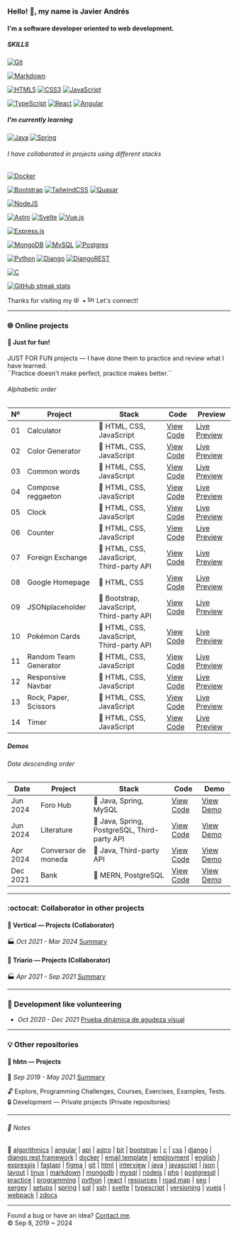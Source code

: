 ### Hello! :wave:, my name is Javier Andrés
#### I'm a software developer oriented to web development.
##### SKILLS
[![Git](https://img.shields.io/badge/git-%23F05033.svg?style=for-the-badge&logo=git&logoColor=white)](#)

[![Markdown](https://img.shields.io/badge/markdown-%23000000.svg?style=for-the-badge&logo=markdown&logoColor=white)](#)

[![HTML5](https://img.shields.io/badge/html5-%23E34F26.svg?style=for-the-badge&logo=html5&logoColor=white)](#)
[![CSS3](https://img.shields.io/badge/css3-%231572B6.svg?style=for-the-badge&logo=css3&logoColor=white)](#)
[![JavaScript](https://img.shields.io/badge/javascript-%23323330.svg?style=for-the-badge&logo=javascript&logoColor=%23F7DF1E)](#)

[![TypeScript](https://img.shields.io/badge/typescript-%23007ACC.svg?style=for-the-badge&logo=typescript&logoColor=white)](#)
[![React](https://img.shields.io/badge/react-%2320232a.svg?style=for-the-badge&logo=react&logoColor=%2361DAFB)](#)
[![Angular](https://img.shields.io/badge/angular-%23DD0031.svg?style=for-the-badge&logo=angular&logoColor=white)](#)
##### I'm currently learning
[![Java](https://img.shields.io/badge/java-%23ED8B00.svg?style=for-the-badge&logo=openjdk&logoColor=white)](#)
[![Spring](https://img.shields.io/badge/spring-%236DB33F.svg?style=for-the-badge&logo=spring&logoColor=white)](#)
###### I have collaborated in projects using different stacks
[![Docker](https://img.shields.io/badge/docker-%230db7ed.svg?style=for-the-badge&logo=docker&logoColor=white)](#)

[![Bootstrap](https://img.shields.io/badge/bootstrap-%238511FA.svg?style=for-the-badge&logo=bootstrap&logoColor=white)](#)
[![TailwindCSS](https://img.shields.io/badge/tailwindcss-%2338B2AC.svg?style=for-the-badge&logo=tailwind-css&logoColor=white)](#)
[![Quasar](https://img.shields.io/badge/Quasar-16B7FB?style=for-the-badge&logo=quasar&logoColor=black)](#)

[![NodeJS](https://img.shields.io/badge/node.js-6DA55F?style=for-the-badge&logo=node.js&logoColor=white)](#)

[![Astro](https://img.shields.io/badge/astro-%232C2052.svg?style=for-the-badge&logo=astro&logoColor=white)](#)
[![Svelte](https://img.shields.io/badge/svelte-%23f1413d.svg?style=for-the-badge&logo=svelte&logoColor=white)](#)
[![Vue.js](https://img.shields.io/badge/vuejs-%2335495e.svg?style=for-the-badge&logo=vuedotjs&logoColor=%234FC08D)](#)

[![Express.js](https://img.shields.io/badge/express.js-%23404d59.svg?style=for-the-badge&logo=express&logoColor=%2361DAFB)](#)

[![MongoDB](https://img.shields.io/badge/MongoDB-%234ea94b.svg?style=for-the-badge&logo=mongodb&logoColor=white)](#)
[![MySQL](https://img.shields.io/badge/mysql-4479A1.svg?style=for-the-badge&logo=mysql&logoColor=white)](#)
[![Postgres](https://img.shields.io/badge/postgres-%23316192.svg?style=for-the-badge&logo=postgresql&logoColor=white)](#)

[![Python](https://img.shields.io/badge/python-3670A0?style=for-the-badge&logo=python&logoColor=ffdd54)](#)
[![Django](https://img.shields.io/badge/django-%23092E20.svg?style=for-the-badge&logo=django&logoColor=white)](#)
[![DjangoREST](https://img.shields.io/badge/DJANGO-REST-ff1709?style=for-the-badge&logo=django&logoColor=white&color=ff1709&labelColor=gray)](#)

[![C](https://img.shields.io/badge/c-%2300599C.svg?style=for-the-badge&logo=c&logoColor=white)](#)


[![GitHub streak stats](https://streak-stats.demolab.com/?user=javierandres-dev)](#)


Thanks for visiting my [<img src='https://cdn.jsdelivr.net/npm/simple-icons@3.0.1/icons/github.svg' alt='github' height='16'>](https://github.com/javierandres-dev)
 • 
[<img src='https://cdn.jsdelivr.net/npm/simple-icons@3.0.1/icons/linkedin.svg' alt='linkedin' height='16'>](https://www.linkedin.com/in/javierandres-dev/) Let's connect!
- - -
### :globe_with_meridians: Online projects
#### :muscle: Just for fun!
JUST FOR FUN projects ― I have done them to practice and review what I have learned.  
´´Practice doesn't make perfect, practice makes better.´´
###### Alphabetic order
|Nº|Project|Stack|Code|Preview|
|----|----|----|----|----|
|01|Calculator|:icecream: HTML, CSS, JavaScript|[View Code](https://github.com/javierandres-dev/training-calculator)|[Live Preview](https://javierandres-dev.github.io/training-calculator/)|
|02|Color Generator|:icecream: HTML, CSS, JavaScript|[View Code](https://github.com/javierandres-dev/training-color_generator)|[Live Preview](https://javierandres-dev.github.io/training-color_generator/)|
|03|Common words|:icecream: HTML, CSS, JavaScript|[View Code](https://github.com/javierandres-dev/just_for_fun-common_words)|[Live Preview](https://javierandres-dev.github.io/just_for_fun-common_words/)|
|04|Compose reggaeton|:icecream: HTML, CSS, JavaScript|[View Code](https://github.com/javierandres-dev/training-compose_reggaeton)|[Live Preview](https://javierandres-dev.github.io/training-compose_reggaeton/)|
|05|Clock|:icecream: HTML, CSS, JavaScript|[View Code](https://github.com/javierandres-dev/training-clock)|[Live Preview](https://javierandres-dev.github.io/training-clock/)|
|06|Counter|:icecream: HTML, CSS, JavaScript|[View Code](https://github.com/javierandres-dev/training-counter)|[Live Preview](https://javierandres-dev.github.io/training-counter/)|
|07|Foreign Exchange|:icecream: HTML, CSS, JavaScript, Third-party API|[View Code](https://github.com/javierandres-dev/training-foreign_exchange)|[Live Preview](https://javierandres-dev.github.io/training-foreign_exchange/)|
|08|Google Homepage|:icecream: HTML, CSS|[View Code](https://github.com/javierandres-dev/training-google_homepage)|[Live Preview](https://javierandres-dev.github.io/training-google_homepage/)|
|09|JSONplaceholder|:ice_cream: Bootstrap, JavaScript, Third-party API|[View Code](https://github.com/javierandres-dev/training-jsonplaceholder)|[Live Preview](https://javierandres-dev.github.io/training-jsonplaceholder/)|
|10|Pokémon Cards|:icecream: HTML, CSS, JavaScript, Third-party API|[View Code](https://github.com/javierandres-dev/training-pokemon_cards)|[Live Preview](https://javierandres-dev.github.io/training-pokemon_cards/)|
|11|Random Team Generator|:icecream: HTML, CSS, JavaScript|[View Code](https://github.com/javierandres-dev/just_for_fun-random_team_generator)|[Live Preview](https://javierandres-dev.github.io/just_for_fun-random_team_generator/)|
|12|Responsive Navbar|:icecream: HTML, CSS, JavaScript|[View Code](https://github.com/javierandres-dev/training-responsive_navbar)|[Live Preview](https://javierandres-dev.github.io/training-responsive_navbar/)|
|13|Rock, Paper, Scissors|:icecream: HTML, CSS, JavaScript|[View Code](https://github.com/javierandres-dev/odin-rock_paper_scissors)|[Live Preview](https://javierandres-dev.github.io/odin-rock_paper_scissors/)|
|14|Timer|:icecream: HTML, CSS, JavaScript|[View Code](https://github.com/javierandres-dev/just_for_fun-timer)|[Live Preview](https://javierandres-dev.github.io/just_for_fun-timer/)|
##### Demos
###### Date descending order
|Date|Project|Stack|Code|Demo|
|----|----|----|----|----|
|Jun 2024|Foro Hub|:ice_cream: Java, Spring, MySQL|[View Code](https://github.com/javierandres-dev/challenge-one_g6-foro_hub)|[View Demo](https://youtu.be/_WqN0zh7yYc)|
|Jun 2024|Literature|:ice_cream: Java, Spring, PostgreSQL, Third-party API|[View Code](https://github.com/javierandres-dev/challenge-one_g6-literature)|[View Demo](https://youtu.be/JupZOzY2WaA)|
|Apr 2024|Conversor de moneda|:icecream: Java, Third-party API|[View Code](https://github.com/javierandres-dev/challenge-one_g6-conversor_de_moneda)|[View Demo](https://youtu.be/-TJ4sduDhZY)|
|Dec 2021|Bank|:ice_cream: MERN, PostgreSQL|[View Code](https://github.com/javierandres-dev/unal-team7_P65_C4_DW/)|[View Demo](https://youtu.be/hh9vCFwJku4)|
- - -
### :octocat: Collaborator in other projects
#### :office: Vertical ― Projects (Collaborator)
:factory: *Oct 2021 - Mar 2024* [Summary](vertical.md)
#### :office: Triario ― Projects (Collaborator)
:factory: *Apr 2021 - Sep 2021* [Summary](triario.md)
- - -
### :checkered_flag: Development like volunteering
- *Oct 2020 - Dec 2021* [Prueba dinámica de agudeza visual](https://javierandres-dev.github.io/development-optometrist/)
- - -
### :bulb: Other repositories
#### :snake: hbtn ― Projects
:school: *Sep 2019 - May 2021* [Summary](hbtn.md)

:unlock: Explore, Programming Challenges, Courses, Exercises, Examples, Tests.  
:lock: Development ― Private projects (Private repositories)
- - -
###### :memo: Notes
:bookmark: [algorithmics](algorithmics.md) | [angular](angular.md) | [api](api.md) | [astro](astro.md) | [bit](bit.md) | [bootstrap](bootstrap.md) | [c](c.md) | [css](css.md) | [django](django.md) | [django rest framework](django_rest_framework.md) | [docker](docker.md) | [email template](email_template.md) | [employment](employment.md) | [english](english.md) | [expressjs](expressjs.md) | [fastapi](fastapi.md) | [figma](figma.md) | [git](git.md) | [html](html.md) | [interview](interview.md) | [java](java.md) | [javascript](javascript.md) | [json](json.md) | [layout](layout.md) | [linux](linux.md) | [markdown](markdown.md) | [mongodb](mongodb.md) | [mysql](mysql.md) | [nodejs](nodejs.md) | [php](php.md) | [postgresql](postgresql.md) | [practice](practice.md) | [programming](programming.md) | [python](python.md) | [react](react.md) | [resources](resources.md) | [road map](road_map.md) | [seo](seo.md) | [sergey](sergey.md) | [setups](setups.md) | [spring](spring.md) | [sql](sql.md) | [ssh](ssh.md) | [svelte](svelte.md) | [typescript](typescript.md) | [versioning](versioning.md) | [vuejs](vuejs.md) | [webpack](webpack.md) | [zdocs](zdocs.md)
- - -
Found a bug or have an idea? [Contact me](https://www.linkedin.com/in/javierandres-dev/).  
:copyright: Sep 8, 2019 ~ 2024
